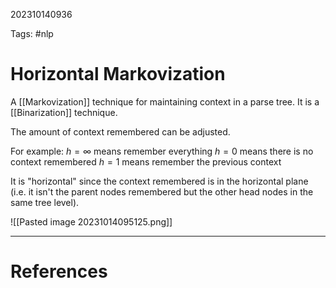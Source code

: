 202310140936

Tags: #nlp

# Horizontal Markovization
A [[Markovization]] technique for maintaining context in a parse tree.  It is a [[Binarization]] technique.

The amount of context remembered can be adjusted.

For example:
$h=\infty$  means remember everything
$h = 0$ means there is no context remembered
$h = 1$ means remember the previous context

It is "horizontal" since the context remembered is in the horizontal plane (i.e. it isn't the parent nodes remembered but the other head nodes in the same tree level).

![[Pasted image 20231014095125.png]]

---
# References
